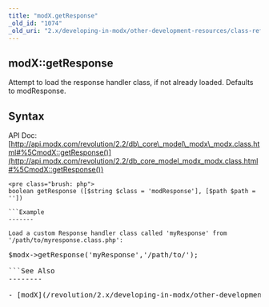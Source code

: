 ```yaml
---
title: "modX.getResponse"
_old_id: "1074"
_old_uri: "2.x/developing-in-modx/other-development-resources/class-reference/modx/modx.getresponse"
---
```


modX::getResponse
-----------------

Attempt to load the response handler class, if not already loaded. Defaults to modResponse.

Syntax
------

API Doc: [http://api.modx.com/revolution/2.2/db\_core\_model\_modx\_modx.class.html#%5CmodX::getResponse()](http://api.modx.com/revolution/2.2/db_core_model_modx_modx.class.html#%5CmodX::getResponse())

```
<pre class="brush: php">
boolean getResponse ([$string $class = 'modResponse'], [$path $path = ''])

```Example
-------

Load a custom Response handler class called 'myResponse' from '/path/to/myresponse.class.php':

```
<pre class="brush: php">
$modx->getResponse('myResponse','/path/to/');

```See Also
--------

- [modX](/revolution/2.x/developing-in-modx/other-development-resources/class-reference/modx "modX")